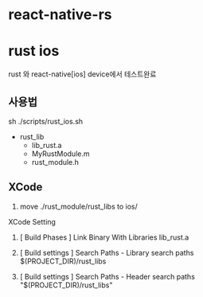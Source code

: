 # react-native-rs

rust ios
========

rust 와 react-native[ios]
device에서 테스트완료



사용법
----


sh ./scripts/rust_ios.sh

* rust_lib
   * lib_rust.a
   * MyRustModule.m
   * rust_module.h   


XCode 
-----

1. move ./rust_module/rust_libs to ios/

XCode Setting
1. [ Build Phases ] Link Binary With Libraries
   lib_rust.a

2. [ Build settings ] Search Paths - Library search paths
   $(PROJECT_DIR)/rust_libs

3. [ Build settings ] Search Paths - Header search paths
   "$(PROJECT_DIR)/rust_libs"
